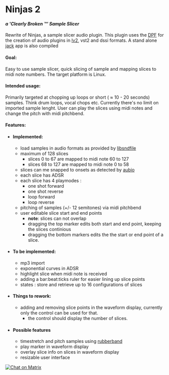 # Ninjas 2
####  *a 'Clearly Broken :tm:'  Sample Slicer*
Rewrite of Ninjas, a sample slicer audio plugin.
This plugin uses the [DPF](https://github.com/DISTRHO/DPF) for the creation of audio plugins in [lv2](http://lv2plug.in/), vst2 and dssi formats. 
A stand alone [jack](http://jackaudio.org/) app is also compiled

#### Goal: 
Easy to use sample slicer, quick slicing of sample and mapping slices to midi note numbers.
The target platform is Linux.

#### Intended usage:
Primarily targeted at chopping up loops or short ( ≈ 10 - 20 seconds) samples. Think drum loops, vocal chops etc.
Currently there's no limit on imported sample lenght.
User can play the slices using midi notes and change the pitch with midi pitchbend.

#### Features:
+ #### Implemented:
  + load samples in audio formats as provided by [libsndfile](http://www.mega-nerd.com/libsndfile/)
  + maximum of 128 slices
     * slices 0 to 67 are mapped to midi note 60 to 127
     * slices 68 to 127 are mapped to midi note 0 to 58
  + slices can me snapped to onsets as detected by [aubio](https://github.com/aubio/aubio)
  + each slice has ADSR
  + each slice has 4 playmodes : 
     + one shot forward
     + one shot reverse
     + loop forward
     + loop reverse
  + pitching of samples (+/- 12 semitones) via midi pitchbend
  + user editable slice start and end points
    * **note**: slices can not overlap
    * dragging the top marker edits both start and end point, keeping the slices continious
    * dragging the bottom markers edits the the start or end point of a slice.
+ #### To be implemented:
  + mp3 import
  + exponential curves in ADSR
  + highlight slice when midi note is received
  + adding a bar:beat:ticks ruler for easier lining up slice points
  + states : store and retrieve up to 16 configurations of slices
+ #### Things to rework:
  + adding and removing slice points in the waveform display, currently only the control can be used for that.
    * the control should display the number of slices.
+ #### Possible features
  + timestretch and pitch samples using [rubberband](https://github.com/breakfastquay/rubberband)
  + play marker in waveform display
  + overlay slice info on slices in waveform display
  + resizable user interface

[![Chat on Matrix](https://matrix.to/img/matrix-badge.svg)](https://riot.im/app/#/room/#ninjas:matrix.org?action=chat)
